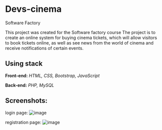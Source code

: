 # Devs-cinema
Software Factory


This project was created for the Software factory course The project is to create an online system for buying cinema tickets, which will allow visitors to book tickets online, as well as see news from the world of cinema and receive notifications of certain events.

## **Using stack**
**Front-end:** _HTML, CSS, Bootstrap, JavaScript_

**Back-end:** _PHP, MySQL_

## **Screenshots:**
login page:
![image](https://user-images.githubusercontent.com/80198432/164992263-2d7467e6-27c5-4aae-94d2-f3f795cc85a8.png)


registration page:
![image](https://user-images.githubusercontent.com/80198432/164992272-cdadf8f1-51e7-478f-9034-4ebcf4bef2e5.png)
